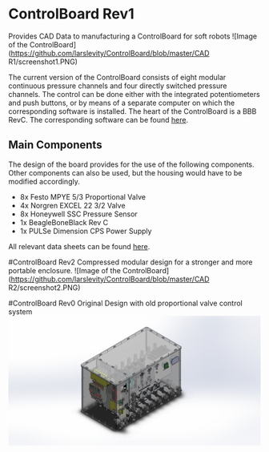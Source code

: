 # ControlBoard Rev1
Provides CAD Data to manufacturing a ControlBoard for soft robots
![Image of the ControlBoard](https://github.com/larslevity/ControlBoard/blob/master/CAD R1/screenshot1.PNG)

The current version of the ControlBoard consists of eight modular continuous pressure channels and four directly switched pressure channels.
The control can be done either with the integrated potentiometers and push buttons, or by means of a separate computer on which the corresponding software is installed.
The heart of the ControlBoard is a BBB RevC. The corresponding software can be found <a href="https://github.com/larslevity/GeckoBot">here</a>.


## Main Components
The design of the board provides for the use of the following components. Other components can also be used, but the housing would have to be modified accordingly.

- 8x Festo MPYE 5/3 Proportional Valve
- 4x Norgren EXCEL 22 3/2 Valve
- 8x Honeywell SSC Pressure Sensor
- 1x BeagleBoneBlack Rev C
- 1x PULSe Dimension CPS Power Supply

All relevant data sheets can be found <a href="https://github.com/larslevity/ControlBoard/tree/master/Datenblaetter">here</a>.

#ControlBoard Rev2
Compressed modular design for a stronger and more portable enclosure.
![Image of the ControlBoard](https://github.com/larslevity/ControlBoard/blob/master/CAD R2/screenshot2.PNG)

#ControlBoard Rev0
Original Design with old proportional valve control system
![Image of the ControlBoard](https://github.com/larslevity/ControlBoard/blob/master/CAD/v2/00_v2_principle_solution2.PNG)


